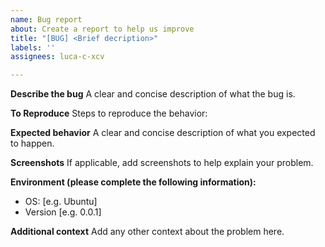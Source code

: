 ```yaml
---
name: Bug report
about: Create a report to help us improve
title: "[BUG] <Brief decription>"
labels: ''
assignees: luca-c-xcv

---
```


**Describe the bug**
A clear and concise description of what the bug is.

**To Reproduce**
Steps to reproduce the behavior:

**Expected behavior**
A clear and concise description of what you expected to happen.

**Screenshots**
If applicable, add screenshots to help explain your problem.

**Environment (please complete the following information):**
 - OS: [e.g. Ubuntu]
 - Version [e.g. 0.0.1]

**Additional context**
Add any other context about the problem here.
